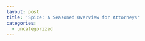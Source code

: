 ```yaml
---
layout: post
title: 'Spice: A Seasoned Overview for Attorneys'
categories:
  - uncategorized
---
```


